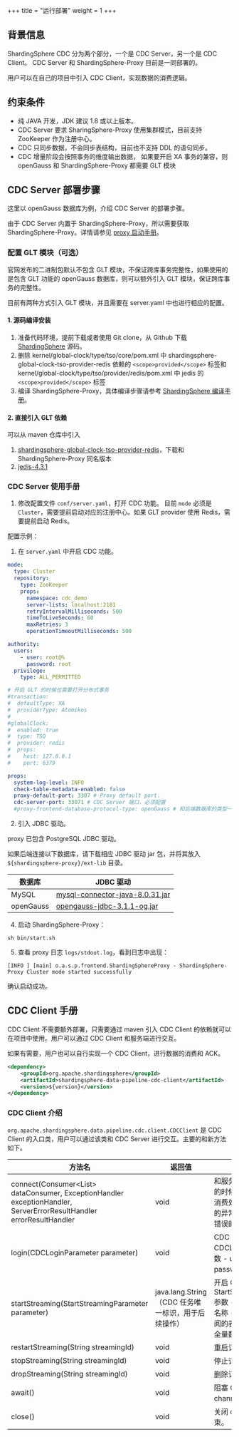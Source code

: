 +++
title = "运行部署"
weight = 1
+++

## 背景信息

ShardingSphere CDC 分为两个部分，一个是 CDC Server，另一个是 CDC Client。 CDC Server 和 ShardingSphere-Proxy 目前是一同部署的。

用户可以在自己的项目中引入 CDC Client，实现数据的消费逻辑。

## 约束条件

- 纯 JAVA 开发，JDK 建议 1.8 或以上版本。
- CDC Server 要求 SharingSphere-Proxy 使用集群模式，目前支持 ZooKeeper 作为注册中心。
- CDC 只同步数据，不会同步表结构，目前也不支持 DDL 的语句同步。
- CDC 增量阶段会按照事务的维度输出数据， 如果要开启 XA 事务的兼容，则 openGauss 和 ShardingSphere-Proxy 都需要 GLT 模块

## CDC Server 部署步骤

这里以 openGauss 数据库为例，介绍 CDC Server 的部署步骤。

由于 CDC Server 内置于 ShardingSphere-Proxy，所以需要获取 ShardingSphere-Proxy。详情请参见 [proxy 启动手册](/cn/user-manual/shardingsphere-proxy/startup/bin/)。

### 配置 GLT 模块（可选）

官网发布的二进制包默认不包含 GLT 模块，不保证跨库事务完整性，如果使用的是包含 GLT 功能的 openGauss 数据库，则可以额外引入 GLT 模块，保证跨库事务的完整性。

目前有两种方式引入 GLT 模块，并且需要在 server.yaml 中也进行相应的配置。

#### 1. 源码编译安装

1. 准备代码环境，提前下载或者使用 Git clone，从 Github 下载 [ShardingSphere](https://github.com/apache/shardingsphere.git) 源码。
2. 删除 kernel/global-clock/type/tso/core/pom.xml 中 shardingsphere-global-clock-tso-provider-redis 依赖的 `<scope>provided</scope>` 标签和 kernel/global-clock/type/tso/provider/redis/pom.xml 中 jedis
   的 `<scope>provided</scope>` 标签
3. 编译 ShardingSphere-Proxy，具体编译步骤请参考 [ShardingSphere 编译手册](https://github.com/apache/shardingsphere/wiki#build-apache-shardingsphere)。

#### 2. 直接引入 GLT 依赖

可以从 maven 仓库中引入

1. [shardingsphere-global-clock-tso-provider-redis](https://repo1.maven.org/maven2/org/apache/shardingsphere/shardingsphere-global-clock-tso-provider-redis)，下载和 ShardingSphere-Proxy 同名版本
2. [jedis-4.3.1](https://repo1.maven.org/maven2/redis/clients/jedis/4.3.1/jedis-4.3.1.jar)

### CDC Server 使用手册

1. 修改配置文件 `conf/server.yaml`，打开 CDC 功能。 目前 `mode` 必须是 `Cluster`，需要提前启动对应的注册中心。如果 GLT provider 使用 Redis，需要提前启动 Redis。

配置示例：

1. 在 `server.yaml` 中开启 CDC 功能。

```yaml
mode:
  type: Cluster
  repository:
    type: ZooKeeper
    props:
      namespace: cdc_demo
      server-lists: localhost:2181
      retryIntervalMilliseconds: 500
      timeToLiveSeconds: 60
      maxRetries: 3
      operationTimeoutMilliseconds: 500

authority:
  users:
    - user: root@%
      password: root
  privilege:
    type: ALL_PERMITTED

# 开启 GLT 的时候也需要打开分布式事务
#transaction:
#  defaultType: XA
#  providerType: Atomikos
#
#globalClock:
#  enabled: true
#  type: TSO
#  provider: redis
#  props:
#    host: 127.0.0.1
#    port: 6379

props:
  system-log-level: INFO
  check-table-metadata-enabled: false
  proxy-default-port: 3307 # Proxy default port.
  cdc-server-port: 33071 # CDC Server 端口，必须配置
  #proxy-frontend-database-protocol-type: openGauss # 和后端数据库的类型一致
```

2. 引入 JDBC 驱动。

proxy 已包含 PostgreSQL JDBC 驱动。

如果后端连接以下数据库，请下载相应 JDBC 驱动 jar 包，并将其放入 `${shardingsphere-proxy}/ext-lib` 目录。

| 数据库       | JDBC 驱动                                                                                                                         |
|-----------|---------------------------------------------------------------------------------------------------------------------------------|
| MySQL     | [mysql-connector-java-8.0.31.jar](https://repo1.maven.org/maven2/mysql/mysql-connector-java/8.0.31/)                            |
| openGauss | [opengauss-jdbc-3.1.1-og.jar](https://repo1.maven.org/maven2/org/opengauss/opengauss-jdbc/3.1.1-og/opengauss-jdbc-3.1.1-og.jar) |

4. 启动 ShardingSphere-Proxy：

```
sh bin/start.sh
```

5. 查看 proxy 日志 `logs/stdout.log`，看到日志中出现：

```
[INFO ] [main] o.a.s.p.frontend.ShardingSphereProxy - ShardingSphere-Proxy Cluster mode started successfully
```

确认启动成功。

## CDC Client 手册

CDC Client 不需要额外部署，只需要通过 maven 引入 CDC Client 的依赖就可以在项目中使用。用户可以通过 CDC Client 和服务端进行交互。

如果有需要，用户也可以自行实现一个 CDC Client，进行数据的消费和 ACK。

```xml
<dependency>
    <groupId>org.apache.shardingsphere</groupId>
    <artifactId>shardingsphere-data-pipeline-cdc-client</artifactId>
    <version>${version}</version>
</dependency>
```

### CDC Client 介绍

`org.apache.shardingsphere.data.pipeline.cdc.client.CDCClient` 是 CDC Client 的入口类，用户可以通过该类和 CDC Server 进行交互。主要的和新方法如下。

| 方法名                                                                                                                         | 返回值                                  | 说明                                                                              |
|-----------------------------------------------------------------------------------------------------------------------------|--------------------------------------|---------------------------------------------------------------------------------|
| connect(Consumer<List<Record>> dataConsumer, ExceptionHandler exceptionHandler, ServerErrorResultHandler errorResultHandler | void                                 | 和服务端进行连接，连接的时候需要指定 1. 数据的消费处理逻辑 2. 消费时候的异常处理逻辑 3. 服务端错误的异常处理逻辑                  |
| login(CDCLoginParameter parameter)                                                                                          | void                                 | CDC 登陆 CDCLoginParameter 参数 - username：用户名 - password：密码                        |
| startStreaming(StartStreamingParameter parameter)                                                                           | java.lang.String （CDC 任务唯一标识，用于后续操作） | 开启 CDC 订阅 StartStreamingParameter 参数 - database：逻辑库名称 - schemaTables：订阅的表名 - full：是否订阅全量数据 |
| restartStreaming(String streamingId)                                                                                        | void                                 | 重启订阅                                                                            |
| stopStreaming(String streamingId)                                                                                           | void                                 | 停止订阅                                                                            |
| dropStreaming(String streamingId)                                                                                           | void                                 | 删除订阅                                                                            |
| await()                                                                                                                     | void                                 | 阻塞 CDC 线程，等待 channel 关闭                                                         |
| close()                                                                                                                     | void                                 | 关闭 channel，流程结束。                                                                |
